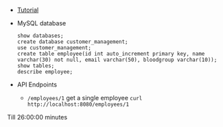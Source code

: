- [Tutorial](https://www.youtube.com/watch?v=9XI8lknaJzM&list=PL3NrzZBjk6m_n8QZCdnF7Yax36cqWkO9j&index=2)
- MySQL database
  ```
  show databases;
  create database customer_management;
  use customer_management;
  create table employee(id int auto_increment primary key, name varchar(30) not null, email varchar(50), bloodgroup varchar(10));
  show tables;
  describe employee;
  ```
  
 - API Endpoints
   - `/employees/1` get a single employee `curl http://localhost:8080/employees/1`

Till 26:00:00 minutes 